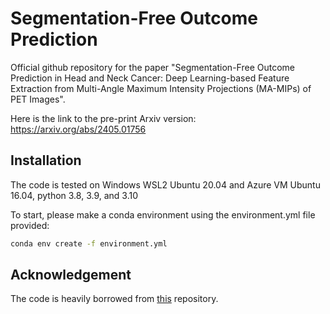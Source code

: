 # Segmentation-Free Outcome Prediction
Official github repository for the paper "Segmentation-Free Outcome Prediction in Head and Neck Cancer: Deep Learning-based Feature Extraction from Multi-Angle Maximum Intensity Projections (MA-MIPs) of PET Images". 

Here is the link to the pre-print Arxiv version: https://arxiv.org/abs/2405.01756

## Installation
The code is tested on Windows WSL2 Ubuntu 20.04 and Azure VM Ubuntu 16.04, python 3.8, 3.9, and 3.10

To start, please make a conda environment using the environment.yml file provided:
```bash
conda env create -f environment.yml
```

## Acknowledgement

The code is heavily borrowed from [this](https://github.com/cyxie601/ESCC_ML) repository.

